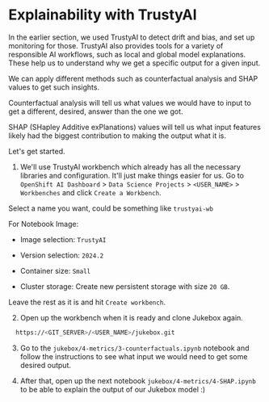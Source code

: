 # Explainability with TrustyAI

In the earlier section, we used TrustyAI to detect drift and bias, and set up monitoring for those. TrustyAI also provides tools for a variety of responsible AI workflows, such as local and global model explanations. These help us to understand why we get a specific output for a given input. 

We can apply different methods such as counterfactual analysis and SHAP values to get such insights. 

Counterfactual analysis will tell us what values we would have to input to get a different, desired, answer than the one we got.

SHAP (SHapley Additive exPlanations) values will tell us what input features likely had the biggest contribution to making the output what it is. 

Let's get started.

1. We'll use TrustyAI workbench which already has all the necessary libraries and configuration. It'll just make things easier for us. Go to `OpenShift AI Dashboard` >  `Data Science Projects` > `<USER_NAME>` > `Workbenches` and click `Create a Workbench`.

  Select a name you want, could be something like `trustyai-wb` 

  For Notebook Image: 

  - Image selection: `TrustyAI`

  - Version selection: `2024.2`

  - Container size: `Small`

  - Cluster storage: Create new persistent storage with size `20 GB`. 

  Leave the rest as it is and hit `Create workbench`.


2. Open up the workbench when it is ready and clone Jukebox again.

  ```bash
    https://<GIT_SERVER>/<USER_NAME>/jukebox.git
  ```

3. Go to the `jukebox/4-metrics/3-counterfactuals.ipynb` notebook and follow the instructions to see what input we would need to get some desired output.

4. After that, open up the next notebook `jukebox/4-metrics/4-SHAP.ipynb` to be able to explain the output of our Jukebox model :) 




